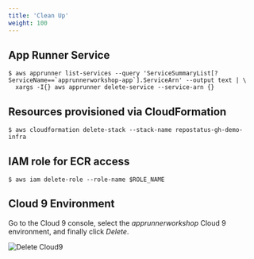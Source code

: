```yaml
---
title: 'Clean Up'
weight: 100
---
```


## App Runner Service

```shell
$ aws apprunner list-services --query 'ServiceSummaryList[?ServiceName==`apprunnerworkshop-app`].ServiceArn' --output text | \
  xargs -I{} aws apprunner delete-service --service-arn {}
```

## Resources provisioned via CloudFormation


```shell
$ aws cloudformation delete-stack --stack-name repostatus-gh-demo-infra

```

## IAM role for ECR access

```shell
$ aws iam delete-role --role-name $ROLE_NAME
```

## Cloud 9 Environment

Go to the Cloud 9 console, select the _apprunnerworkshop_ Cloud 9 environment, and finally click
_Delete_.

![Delete Cloud9](/images/delete-cloud9.png)

